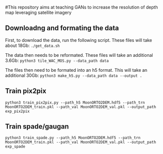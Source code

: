 #This repository aims at teaching GANs to increase the resolution of depth map leveraging satellite imagery

## Downloadng and formating the data
First, to download the data, run the following script. These files will take about 18Gb:
`./get_data.sh` 

The data then needs to be reformated. These files will take an additional 3.6Gb:
`python3 tile_WAC_MOS.py --data_path data`

The files then need to be formated into an h5 format. This will take an additional 30Gb:
`python3 make_h5.py --data_path data --output .`

## Train pix2pix
`python3 train_pix2pix.py --path_h5 MoonORTO2DEM.hdf5 --path_trn MoonORTO2DEM_train.pkl --path_val MoonORTO2DEM_val.pkl --output_path exp_pix2pix`

## Train spade/gaugan
`python3 train_spade.py --path_h5 MoonORTO2DEM.hdf5 --path_trn MoonORTO2DEM_train.pkl --path_val MoonORTO2DEM_val.pkl --output_path exp_spade`

